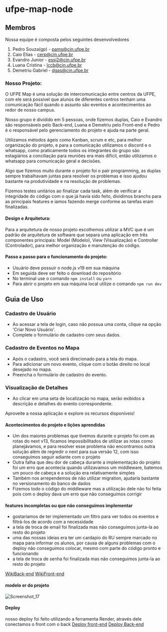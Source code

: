 # ufpe-map-node
## Membros
Nossa equipe é composta pelos seguintes desenvolvedores

1. Pedro Souza(gp) - pams@cin.ufpe.br
2. Caio Elias - cerp@cin.ufpe.br  
3. Evandro Junior - essj2@cin.ufpe.br
4. Luana Cristina - lccb@cin.ufpe.br
5. Demetriu Gabriel - dgas@cin.ufpe.br

### Nosso Projeto:
O UFPE Map é uma solução de intercomunicação entre centros da UFPE, com ele será possível que alunos de diferentes centros tenham uma comunicação fácil quando o assunto são eventos e acontecimentos ao redor de nosso campus.

Nosso grupo é dividido em 5 pessoas, onde fizemos duplas, Caio e Evandro são responsáveis pelo Back-end, Luana e Demetriu pelo Front-end e Pedro é o responsável pelo gerenciamento do projeto e ajuda na parte geral.

Utilizamos métodos ágeis como Kanban, scrum e etc, para melhor organização do projeto, e para a comunicação utilizamos o discord e o whatsapp, como praticamente todos os integrantes do grupo são estagiários a conciliação para reuniões era mais difícil, então utilizamos o whatsapp para comunicação geral e decisões.

Algo que fizemos muito durante o projeto foi o pair programming, as duplas sempre trabalhavam juntas para resolver os problemas e isso ajudou bastante na produtividade e na resolução de problemas.

Fizemos testes unitários ao finalizar cada task, além de verificar a integridade do código com o que já havia sido feito, dividimos branchs para as principais features e iamos fazendo merge conforme as tarefas eram finalizadas.

#### Design e Arquitetura:
Para a arquitetura de nosso projeto escolhemos utilizar a MVC que é um padrão de arquitetura de software que separa uma aplicação em três componentes principais: Model (Modelo), View (Visualização) e Controller (Controlador), para melhor organização e manutenção do código.

#### Passo a passo para o funcionamento do projeto:
- Usuário deve possuir o node.js v19 em sua máquina
- Em seguida deve ser feito o download do repositório
- No terminal use o comando `npm install` ou `yarn`
- Para abrir o projeto em sua máquina local utilize o comando `npm run dev` 

## Guia de Uso

### Cadastro de Usuário

- Ao acessar a tela de login, caso não possua uma conta, clique na opção 'Criar Novo Usuário'.
- Complete o formulário de cadastro com seus dados.

### Cadastro de Eventos no Mapa

- Após o cadastro, você será direcionado para a tela do mapa.
- Para adicionar um novo evento, clique com o botão direito no local desejado no mapa.
- Preencha o formulário de cadastro do evento.

### Visualização de Detalhes

- Ao clicar em uma seta de localização no mapa, serão exibidos a descrição e detalhes do evento correspondente.

Aproveite a nossa aplicação e explore os recursos disponíveis!

#### Acontecimentos do projeto e lições aprendidas
- Um dos maiores problemas que tivemos durante o projeto foi com as rotas do next v13, ficamos impossibilitados de utilizar as rotas como planejávamos, e para resolver esse problema não encontramos outra solução além de regredir o next para sua versão 12, com isso conseguimos seguir adiante com o projeto
- Outra falha que deu dor de cabeça durante a implementação do projeto foi um erro que acontecia quando utilizavamos um middleware, batemos um pouco de cabeça e a solução era relativamente simples
- Também nos arrependemos de não utilizar migration, ajudaria bastante no versionamento do banco de dados
- Fizemos todo o código do middleware mas a utilização dele não foi feita pois com o deploy dava um erro que não conseguimos corrigir

#### features incompletas ou que não conseguimos implementar
- gostaríamos de ter implementado um filtro para ver todos os eventos e filtrá-los de acordo com a necessidade
- a tela de troca de email foi finalizada mas não conseguimos junta-la ao resto do projeto
- uma das nossas ideias era ter um cardapio do RU sempre marcado no mapa para informar os alunos, por causa de alguns problemas com o deploy não conseguimos colocar, mesmo com parte do código pronto e funcionando
- a tela de troca de senha foi finalizada mas não conseguimos junta-la ao resto do projeto


[WikiBack-end](wikiBack.md)
[WikiFront-end](WikiFront-end.md)

#### modelo er do projeto
![Screenshot_17](https://github.com/PedroSouza157998/ufpe-map-node/assets/105242096/4c99d162-2ac6-4596-ace8-793d7e1b3323)



#### Deploy
nosso deploy foi feito utilizando a ferramenta Render, através dele conectamos o front com o back
[Deploy front-end](https://ufpe-map-next.onrender.com/)
[Deploy Back-end](https://ufpe-map-node.onrender.com/)
